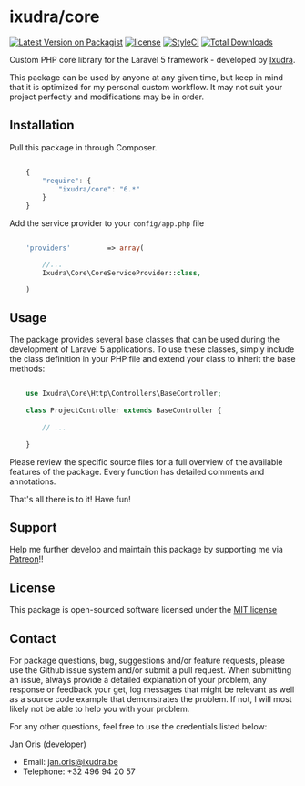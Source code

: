 ixudra/core
================

[![Latest Version on Packagist](https://img.shields.io/packagist/v/ixudra/core.svg?style=flat-square)](https://packagist.org/packages/ixudra/core)
[![license](https://img.shields.io/github/license/ixudra/core.svg)]()
[![StyleCI](https://styleci.io/repos/32549107/shield)](https://styleci.io/repos/32549107)
[![Total Downloads](https://img.shields.io/packagist/dt/ixudra/core.svg?style=flat-square)](https://packagist.org/packages/ixudra/core)

Custom PHP core library for the Laravel 5 framework - developed by [Ixudra](http://ixudra.be).

This package can be used by anyone at any given time, but keep in mind that it is optimized for my personal custom workflow. It may not suit your project perfectly and modifications may be in order.



## Installation

Pull this package in through Composer.

```js

    {
        "require": {
            "ixudra/core": "6.*"
        }
    }

```

Add the service provider to your `config/app.php` file

```php

    'providers'         => array(

        //...
        Ixudra\Core\CoreServiceProvider::class,

    )

```



## Usage

The package provides several base classes that can be used during the development of Laravel 5 applications. To use these classes, simply include the class definition in your PHP file and extend your class to inherit the base methods:

```php

    use Ixudra\Core\Http\Controllers\BaseController;
    
    class ProjectController extends BaseController {
    
        // ...
    
    }


```

Please review the specific source files for a full overview of the available features of the package. Every function has detailed comments and annotations.

That's all there is to it! Have fun!




## Support

Help me further develop and maintain this package by supporting me via [Patreon](https://www.patreon.com/ixudra)!!




## License

This package is open-sourced software licensed under the [MIT license](http://opensource.org/licenses/MIT)




## Contact

For package questions, bug, suggestions and/or feature requests, please use the Github issue system and/or submit a pull request. When submitting an issue, always provide a detailed explanation of your problem, any response or feedback your get, log messages that might be relevant as well as a source code example that demonstrates the problem. If not, I will most likely not be able to help you with your problem.

For any other questions, feel free to use the credentials listed below: 

Jan Oris (developer)

- Email: jan.oris@ixudra.be
- Telephone: +32 496 94 20 57

